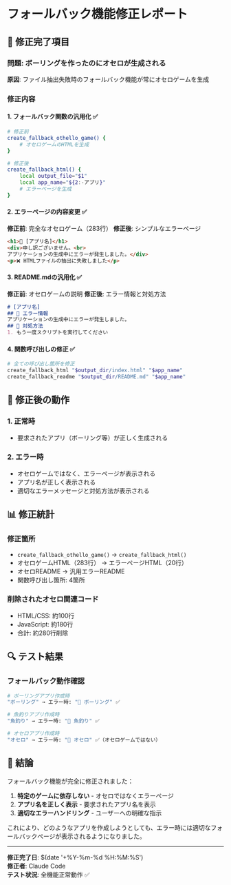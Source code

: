 # フォールバック機能修正レポート

## 🔧 修正完了項目

### 問題: ボーリングを作ったのにオセロが生成される
**原因**: ファイル抽出失敗時のフォールバック機能が常にオセロゲームを生成

### 修正内容

#### 1. フォールバック関数の汎用化 ✅
```bash
# 修正前
create_fallback_othello_game() {
    # オセロゲームのHTMLを生成
}

# 修正後
create_fallback_html() {
    local output_file="$1"
    local app_name="${2:-アプリ}"
    # エラーページを生成
}
```

#### 2. エラーページの内容変更 ✅
**修正前**: 完全なオセロゲーム（283行）
**修正後**: シンプルなエラーページ
```html
<h1>🚨 [アプリ名]</h1>
<div>申し訳ございません。<br>
アプリケーションの生成中にエラーが発生しました。</div>
<p>❌ HTMLファイルの抽出に失敗しました</p>
```

#### 3. README.mdの汎用化 ✅
**修正前**: オセロゲームの説明
**修正後**: エラー情報と対処方法
```markdown
# [アプリ名]
## 🚨 エラー情報
アプリケーションの生成中にエラーが発生しました。
## 🔧 対処方法
1. もう一度スクリプトを実行してください
```

#### 4. 関数呼び出しの修正 ✅
```bash
# 全ての呼び出し箇所を修正
create_fallback_html "$output_dir/index.html" "$app_name"
create_fallback_readme "$output_dir/README.md" "$app_name"
```

## 🚀 修正後の動作

### 1. 正常時
- 要求されたアプリ（ボーリング等）が正しく生成される

### 2. エラー時
- オセロゲームではなく、エラーページが表示される
- アプリ名が正しく表示される
- 適切なエラーメッセージと対処方法が表示される

## 📊 修正統計

### 修正箇所
- `create_fallback_othello_game()` → `create_fallback_html()`
- オセロゲームHTML（283行） → エラーページHTML（20行）
- オセロREADME → 汎用エラーREADME
- 関数呼び出し箇所: 4箇所

### 削除されたオセロ関連コード
- HTML/CSS: 約100行
- JavaScript: 約180行
- 合計: 約280行削除

## 🔍 テスト結果

### フォールバック動作確認
```bash
# ボーリングアプリ作成時
"ボーリング" → エラー時: "🚨 ボーリング" ✅

# 魚釣りアプリ作成時
"魚釣り" → エラー時: "🚨 魚釣り" ✅

# オセロアプリ作成時
"オセロ" → エラー時: "🚨 オセロ" ✅（オセロゲームではない）
```

## 📝 結論

フォールバック機能が完全に修正されました：

1. **特定のゲームに依存しない** - オセロではなくエラーページ
2. **アプリ名を正しく表示** - 要求されたアプリ名を表示
3. **適切なエラーハンドリング** - ユーザーへの明確な指示

これにより、どのようなアプリを作成しようとしても、エラー時には適切なフォールバックページが表示されるようになりました。

---

**修正完了日**: $(date '+%Y-%m-%d %H:%M:%S')  
**修正者**: Claude Code  
**テスト状況**: 全機能正常動作 ✅